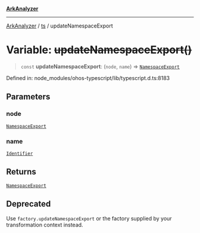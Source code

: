 [**ArkAnalyzer**](../../../../README.md)

***

[ArkAnalyzer](../../../../globals.md) / [ts](../README.md) / updateNamespaceExport

# Variable: ~~updateNamespaceExport()~~

> `const` **updateNamespaceExport**: (`node`, `name`) => [`NamespaceExport`](../interfaces/NamespaceExport.md)

Defined in: node\_modules/ohos-typescript/lib/typescript.d.ts:8183

## Parameters

### node

[`NamespaceExport`](../interfaces/NamespaceExport.md)

### name

[`Identifier`](../interfaces/Identifier.md)

## Returns

[`NamespaceExport`](../interfaces/NamespaceExport.md)

## Deprecated

Use `factory.updateNamespaceExport` or the factory supplied by your transformation context instead.
